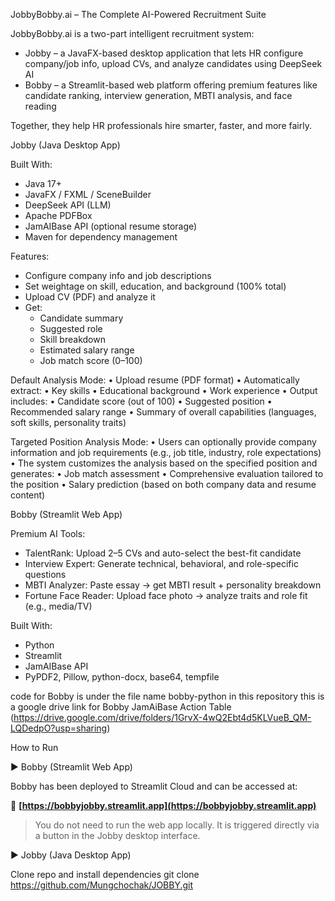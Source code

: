 JobbyBobby.ai – The Complete AI-Powered Recruitment Suite

JobbyBobby.ai is a two-part intelligent recruitment system:

- Jobby – a JavaFX-based desktop application that lets HR configure company/job info, upload CVs, and analyze candidates using DeepSeek AI
- Bobby – a Streamlit-based web platform offering premium features like candidate ranking, interview generation, MBTI analysis, and face reading

Together, they help HR professionals hire smarter, faster, and more fairly.

Jobby (Java Desktop App)

Built With:
- Java 17+
- JavaFX / FXML / SceneBuilder
- DeepSeek API (LLM)
- Apache PDFBox
- JamAIBase API (optional resume storage)
- Maven for dependency management

Features:
- Configure company info and job descriptions
- Set weightage on skill, education, and background (100% total)
- Upload CV (PDF) and analyze it
- Get:
  - Candidate summary
  - Suggested role
  - Skill breakdown
  - Estimated salary range
  - Job match score (0–100)
    
Default Analysis Mode:
	•	Upload resume (PDF format)
	•	Automatically extract:
	•	Key skills
	•	Educational background
	•	Work experience
	•	Output includes:
	•	Candidate score (out of 100)
	•	Suggested position
	•	Recommended salary range
	•	Summary of overall capabilities (languages, soft skills, personality traits)

Targeted Position Analysis Mode:
	•	Users can optionally provide company information and job requirements (e.g., job title, industry, role expectations)
	•	The system customizes the analysis based on the specified position and generates:
	•	Job match assessment
	•	Comprehensive evaluation tailored to the position
	•	Salary prediction (based on both company data and resume content)

Bobby (Streamlit Web App)

Premium AI Tools:
- TalentRank: Upload 2–5 CVs and auto-select the best-fit candidate
- Interview Expert: Generate technical, behavioral, and role-specific questions
- MBTI Analyzer: Paste essay → get MBTI result + personality breakdown
- Fortune Face Reader: Upload face photo → analyze traits and role fit (e.g., media/TV)

Built With:
- Python
- Streamlit
- JamAIBase API
- PyPDF2, Pillow, python-docx, base64, tempfile

code for Bobby is under the file name bobby-python in this repository
this is a google drive link for Bobby JamAiBase Action Table  (https://drive.google.com/drive/folders/1GrvX-4wQ2Ebt4d5KLVueB_QM-LQDedpO?usp=sharing)  

How to Run

▶️ Bobby (Streamlit Web App)

Bobby has been deployed to Streamlit Cloud and can be accessed at:

🔗 **[https://bobbyjobby.streamlit.app](https://bobbyjobby.streamlit.app)**

> You do not need to run the web app locally. It is triggered directly via a button in the Jobby desktop interface.

▶️ Jobby (Java Desktop App)

Clone repo and install dependencies
git clone https://github.com/Mungchochak/JOBBY.git

